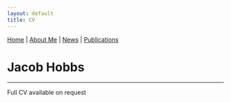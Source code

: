 ```yaml
---
layout: default
title: CV
---
```


[Home](./) | [About Me](./about) | [News](./news) | [Publications](./publications)

# Jacob Hobbs


---

Full CV available on request
